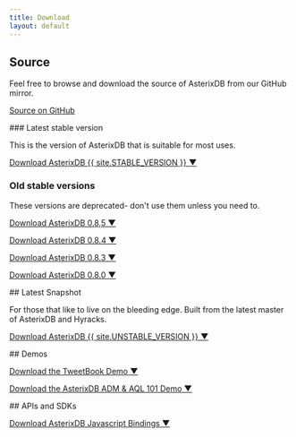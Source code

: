 ```yaml
---
title: Download
layout: default
---
```


## Source

Feel free to browse and download the source of AsterixDB from our GitHub mirror.

<p><a class="btn btn-md btn-info" href="https://github.com/apache/incubator-asterixdb/" role="button">Source on GitHub </a></p>

<div class="row">


<div class="col-md-6" markdown="1">
### Latest stable version

This is the version of AsterixDB that is suitable for most uses.

<p><a class="btn btn-md btn-info" href="{{ site.STABLE_DOWNLOAD_URL }}" role="button">Download AsterixDB {{ site.STABLE_VERSION }} ▼ </a></p>
</div>
<div class="col-md-6" markdown="1">

### Old stable versions

These versions are deprecated- don't use them unless you need to.

<p><a class="btn btn-md btn-info" href="{{ site.ICS_DOWNLOAD_BASE_URL }}/0.8.5/asterix-installer-0.8.5-binary-assembly.zip" role="button">Download AsterixDB 0.8,5 ▼ </a></p>

<p><a class="btn btn-md btn-info" href="{{ site.ICS_DOWNLOAD_BASE_URL }}/0.8.4/asterix-installer-0.8.4-binary-assembly.zip" role="button">Download AsterixDB 0.8.4 ▼ </a></p>

<p><a class="btn btn-md btn-info" href="{{ site.ICS_DOWNLOAD_BASE_URL }}/0.8.3/asterix-installer-0.8.3-binary-assembly.zip" role="button">Download AsterixDB 0.8.3 ▼ </a></p>

<p><a class="btn btn-md btn-info" href="{{ site.ICS_DOWNLOAD_BASE_URL }}/0.8.0/asterix-installer-0.8.0-binary-assembly.zip" role="button">Download AsterixDB 0.8.0 ▼ </a></p>

</div>
</div>

<div class="row">

<div class="col-md-4" markdown="1">
## Latest Snapshot

For those that like to live on the bleeding edge. Built from the latest master of AsterixDB and Hyracks.

<p><a class="btn btn-md btn-info" href="{{ site.UNSTABLE_DOWNLOAD_URL }}" role="button">Download AsterixDB {{ site.UNSTABLE_VERSION }} ▼ </a></p>
</div>


<div class="col-md-4" markdown="1">
## Demos

<p><a class="btn btn-md btn-info" href="{{ site.ICS_DOWNLOAD_BASE_URL }}/demos/tweetbook-demo.zip" role="button">Download the TweetBook Demo ▼ </a></p>

<p><a class="btn btn-md btn-info" href="{{ site.ICS_DOWNLOAD_BASE_URL }}/demos/admaql101-demo.zip" role="button">Download the AsterixDB ADM & AQL 101 Demo ▼ </a></p>

</div>

<div class="col-md-4" markdown="1">
## APIs and SDKs

<p><a class="btn btn-md btn-info" href="{{ site.ICS_DOWNLOAD_BASE_URL }}/bindings/asterix-sdk-stable.js" role="button">Download AsterixDB Javascript Bindings ▼ </a></p>
</div>
</div>


